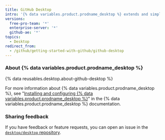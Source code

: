 ```yaml
---
title: GitHub Desktop
intro: '{% data variables.product.prodname_desktop %} extends and simplifies your Git and {% data variables.product.prodname_dotcom %} workflow using a visual interface.'
versions:
  free-pro-team: '*'
  enterprise-server: '*'
  github-ae: '*'
topics:
  - Desktop
redirect_from:
  - /github/getting-started-with-github/github-desktop
---
```

### About {% data variables.product.prodname_desktop %}

{% data reusables.desktop.about-github-desktop %}

For more information about {% data variables.product.prodname_desktop %}, see "[Installing and configuring {% data variables.product.prodname_desktop %}](/desktop/installing-and-configuring-github-desktop)" in the {% data variables.product.prodname_desktop %} documentation.

### Sharing feedback

If you have feedback or feature requests, you can open an issue in the [`desktop/desktop` repository](https://github.com/desktop/desktop).
